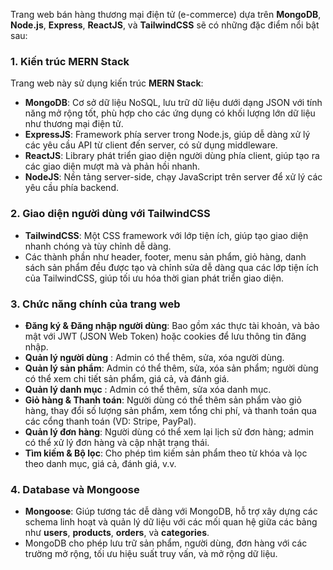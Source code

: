 Trang web bán hàng thương mại điện tử (e-commerce) dựa trên **MongoDB**, **Node.js**, **Express**, **ReactJS**, và **TailwindCSS** sẽ có những đặc điểm nổi bật sau:

### 1. Kiến trúc MERN Stack
Trang web này sử dụng kiến trúc **MERN Stack**:
- **MongoDB**: Cơ sở dữ liệu NoSQL, lưu trữ dữ liệu dưới dạng JSON với tính năng mở rộng tốt, phù hợp cho các ứng dụng có khối lượng lớn dữ liệu như thương mại điện tử.
- **ExpressJS**: Framework phía server trong Node.js, giúp dễ dàng xử lý các yêu cầu API từ client đến server, có sử dụng middleware.
- **ReactJS**: Library phát triển giao diện người dùng phía client, giúp tạo ra các giao diện mượt mà và phản hồi nhanh.
- **NodeJS**: Nền tảng server-side, chạy JavaScript trên server để xử lý các yêu cầu phía backend.

### 2. Giao diện người dùng với TailwindCSS
- **TailwindCSS**: Một CSS framework với lớp tiện ích, giúp tạo giao diện nhanh chóng và tùy chỉnh dễ dàng.
- Các thành phần như header, footer, menu sản phẩm, giỏ hàng, danh sách sản phẩm đều được tạo và chỉnh sửa dễ dàng qua các lớp tiện ích của TailwindCSS, giúp tối ưu hóa thời gian phát triển giao diện.

### 3. Chức năng chính của trang web
- **Đăng ký & Đăng nhập người dùng**: Bao gồm xác thực tài khoản, và bảo mật với JWT (JSON Web Token) hoặc cookies để lưu thông tin đăng nhập.
- **Quản lý người dùng** : Admin có thể thêm, sửa, xóa người dùng.
- **Quản lý sản phẩm**: Admin có thể thêm, sửa, xóa sản phẩm; người dùng có thể xem chi tiết sản phẩm, giá cả, và đánh giá.
- **Quản lý danh mục** : Admin có thể thêm, sửa xóa danh mục.
- **Giỏ hàng & Thanh toán**: Người dùng có thể thêm sản phẩm vào giỏ hàng, thay đổi số lượng sản phẩm, xem tổng chi phí, và thanh toán qua các cổng thanh toán (VD: Stripe, PayPal).
- **Quản lý đơn hàng**: Người dùng có thể xem lại lịch sử đơn hàng; admin có thể xử lý đơn hàng và cập nhật trạng thái.
- **Tìm kiếm & Bộ lọc**: Cho phép tìm kiếm sản phẩm theo từ khóa và lọc theo danh mục, giá cả, đánh giá, v.v.

### 4. Database và Mongoose
- **Mongoose**: Giúp tương tác dễ dàng với MongoDB, hỗ trợ xây dựng các schema linh hoạt và quản lý dữ liệu với các mối quan hệ giữa các bảng như **users**, **products**, **orders**, và **categories**.
- MongoDB cho phép lưu trữ sản phẩm, người dùng, đơn hàng với các trường mở rộng, tối ưu hiệu suất truy vấn, và mở rộng dữ liệu.
